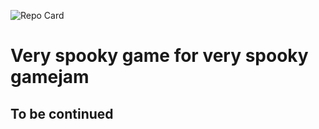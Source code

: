 ![Repo Card](https://github-readme-stats.vercel.app/api/pin/?username=hannnst&repo=SPOOKY_MONTH_2025&theme=ambient_gradient)
# Very spooky game for very spooky gamejam

## To be continued
